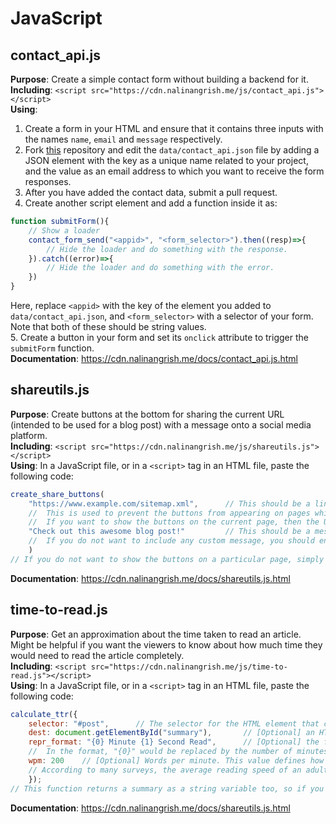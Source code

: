 # JavaScript
## contact_api.js
**Purpose**: Create a simple contact form without building a backend for it.   
**Including**: ```<script src="https://cdn.nalinangrish.me/js/contact_api.js"></script>```   
**Using**: 
1. Create a form in your HTML and ensure that it contains three inputs with the names `name`, `email` and `message` respectively.
2. Fork [this](http://github.com/Nalin-2005/NAPI) repository and edit the `data/contact_api.json` file by adding a JSON element with the key as a unique name related to your project, and the value as an email address to which you want to receive the form responses.
3. After you have added the contact data, submit a pull request.
4. Create another script element and add a function inside it as:
```javascript
function submitForm(){
	// Show a loader
	contact_form_send("<appid>", "<form_selector>").then((resp)=>{
		// Hide the loader and do something with the response.
	}).catch((error)=>{
		// Hide the loader and do something with the error.
	})
}
```
Here, replace `<appid>` with the key of the element you added to `data/contact_api.json`, and `<form_selector>` with a selector of your form. Note that both of these should be string values.    
5. Create a button in your form and set its `onclick` attribute to trigger the `submitForm` function.     
**Documentation**: https://cdn.nalinangrish.me/docs/contact_api.js.html   





## shareutils.js
**Purpose**: Create buttons at the bottom for sharing the current URL (intended to be used for a blog post) with a message onto a social media platform.   
**Including**: ```<script src="https://cdn.nalinangrish.me/js/shareutils.js"></script>```   
**Using**: In a JavaScript file, or in a `<script>` tag in an HTML file, paste the following code:
```javascript
create_share_buttons(
	"https://www.example.com/sitemap.xml", 		// This should be a link to the sitemap of your site. 
	//	This is used to prevent the buttons from appearing on pages which were not found and raised 404 errors. 
	// 	If you want to show the buttons on the current page, then the URL of this page should also be present on the sitemap.
	"Check out this awesome blog post!"			// This should be a message that needs to be included while posting. 
	//  If you do not want to include any custom message, you should enter an empty string.
	)
// If you do not want to show the buttons on a particular page, simply do not paste the above code there, or exclude the page from the sitemap
```
**Documentation**: https://cdn.nalinangrish.me/docs/shareutils.js.html   





## time-to-read.js
**Purpose**: Get an approximation about the time taken to read an article. Might be helpful if you want the viewers to know about how much time they would need to read the article completely.   
**Including**: ```<script src="https://cdn.nalinangrish.me/js/time-to-read.js"></script>```   
**Using**: In a JavaScript file, or in a `<script>` tag in an HTML file, paste the following code:
```javascript
calculate_ttr({
    selector: "#post",		// The selector for the HTML element that contains the article content.
    dest: document.getElementById("summary"),		// [Optional] an HTML element whose textContent should be set to the representation about the time to read.
    repr_format: "{0} Minute {1} Second Read",		// [Optional] the format in which to summarize the time required. 
	//  In the format, "{0}" would be replaced by the number of minutes and "{1}" would be replaced by the number of seconds, so enter the format carefully. Both, minutes's or seconds's placeholder can be removed. Defaults to "{0} Minute Read."
    wpm: 200	// [Optional] Words per minute. This value defines how fast a person reads, and thus, this gives us the prediction.
	// According to many surveys, the average reading speed of an adult ranges from 200-300 Words Per Minute, so, the default value is set to 250.
	});
// This function returns a summary as a string variable too, so if you cannot set the "dest" parameter, you can use the value returned by the function instead.
```
**Documentation**: https://cdn.nalinangrish.me/docs/shareutils.js.html
